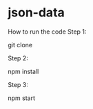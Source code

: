 # json-data
How to run the code 
Step 1:

git clone <url>

Step 2:

npm install

Step 3:

npm start
